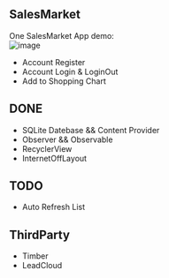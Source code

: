 ## SalesMarket
One SalesMarket App demo:  
 ![image](http://ac-rzryaqf5.clouddn.com/f8ffc5dae42c4956.png)
 
* Account Register
* Account Login & LoginOut
* Add to Shopping Chart

## DONE

* SQLite Datebase && Content Provider
* Observer && Observable
* RecyclerView
* InternetOffLayout

## TODO

* Auto Refresh List

## ThirdParty

* Timber
* LeadCloud
